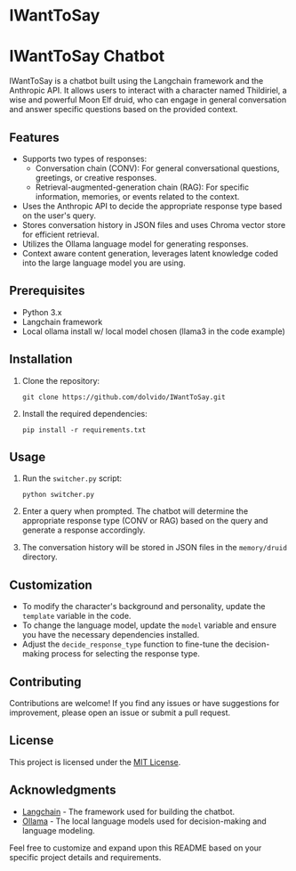 # IWantToSay

# IWantToSay Chatbot

IWantToSay is a chatbot built using the Langchain framework and the Anthropic API. It allows users to interact with a character named Thildiriel, a wise and powerful Moon Elf druid, who can engage in general conversation and answer specific questions based on the provided context.

## Features

- Supports two types of responses:
  - Conversation chain (CONV): For general conversational questions, greetings, or creative responses.
  - Retrieval-augmented-generation chain (RAG): For specific information, memories, or events related to the context.
- Uses the Anthropic API to decide the appropriate response type based on the user's query.
- Stores conversation history in JSON files and uses Chroma vector store for efficient retrieval.
- Utilizes the Ollama language model for generating responses.
- Context aware content generation, leverages latent knowledge coded into the large language model you are using.

## Prerequisites

- Python 3.x
- Langchain framework
- Local ollama install w/ local model chosen (llama3 in the code example)

## Installation

1. Clone the repository:
   ```
   git clone https://github.com/dolvido/IWantToSay.git
   ```

2. Install the required dependencies:
   ```
   pip install -r requirements.txt
   ```

## Usage

1. Run the `switcher.py` script:
   ```
   python switcher.py
   ```

2. Enter a query when prompted. The chatbot will determine the appropriate response type (CONV or RAG) based on the query and generate a response accordingly.

3. The conversation history will be stored in JSON files in the `memory/druid` directory.

## Customization

- To modify the character's background and personality, update the `template` variable in the code.
- To change the language model, update the `model` variable and ensure you have the necessary dependencies installed.
- Adjust the `decide_response_type` function to fine-tune the decision-making process for selecting the response type.

## Contributing

Contributions are welcome! If you find any issues or have suggestions for improvement, please open an issue or submit a pull request.

## License

This project is licensed under the [MIT License](LICENSE).

## Acknowledgments

- [Langchain](https://github.com/hwchase17/langchain) - The framework used for building the chatbot.
- [Ollama](https://www.ollama.com/) - The local language models used for decision-making and language modeling.

Feel free to customize and expand upon this README based on your specific project details and requirements.
